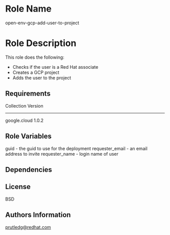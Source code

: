 Role Name
=========

open-env-gcp-add-user-to-project

Role Description
================

This role does the following:
- Checks if the user is a Red Hat associate
- Creates a GCP project
- Adds the user to the project

Requirements
------------

Collection   Version
------------ -------
google.cloud 1.0.2

Role Variables
--------------

guid - the guid to use for the deployment
requester_email - an email address to invite
requester_name - login name of user

Dependencies
------------

License
-------

BSD

Authors Information
------------------
prutledg@redhat.com
